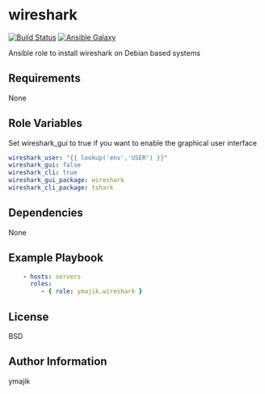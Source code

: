 wireshark
=========

[![Build Status](https://travis-ci.org/ymajik/ansible-role-wireshark.svg?branch=master)](https://travis-ci.org/ymajik/ansible-role-wireshark)
[![Ansible Galaxy](https://img.shields.io/badge/ansible--galaxy-wireshark-blue.svg?style=flat)](https://galaxy.ansible.com/ymajik/wireshark)

Ansible role to install wireshark on Debian based systems

Requirements
------------

None

Role Variables
--------------

Set wireshark_gui to true if you want to enable the graphical user interface

```yaml
wireshark_user: "{{ lookup('env','USER') }}"
wireshark_gui: false
wireshark_cli: true
wireshark_gui_package: wireshark
wireshark_cli_package: tshark
```

Dependencies
------------

None

Example Playbook
----------------

```yaml
    - hosts: servers
      roles:
         - { role: ymajik.wireshark }
```

License
-------

BSD

Author Information
------------------

ymajik
